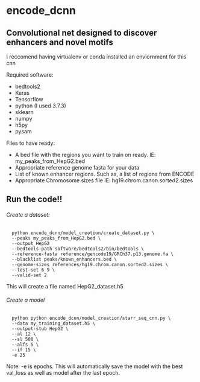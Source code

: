 # encode_dcnn
Convolutional net designed to discover enhancers and novel motifs
------------------------

I reccomend having virtualenv or conda installed an enviornment for this cnn

Required software:
- bedtools2
- Keras
- Tensorflow
- python (I used 3.7.3)
- sklearn
- numpy
- h5py
- pysam

Files to have ready:
- A bed file with the regions you want to train on ready. IE: my_peaks_from_HepG2.bed
- Appropriate reference genome fasta for your data
- List of known enhancer regions. Such as, a list of regions from ENCODE
- Appropriate Chromosome sizes file IE: hg19.chrom.canon.sorted2.sizes

## Run the code!!

###### Create a dataset:

```
  python encode_dcnn/model_creation/create_dataset.py \
  --peaks my_peaks_from_HepG2.bed \
  --output HepG2
  --bedtools-path software/bedtools2/bin/bedtools \
  --reference-fasta reference/gencode19/GRCh37.p13.genome.fa \
  --blacklist peaks/known_enhancers.bed \
  --genome-sizes references/hg19.chrom.canon.sorted2.sizes \
  --test-set 6 9 \
  --valid-set 2
```
This will create a file named HepG2_dataset.h5

###### Create a model

```
  python python encode_dcnn/model_creation/starr_seq_cnn.py \
  --data my_training_dataset.h5 \
  --output-stub HepG2 \
  --al 12 \
  --sl 500 \
  --alfs 5 \
  --if 15 \
  -e 25
```
Note: -e is epochs. This will automatically save the model with the best val_loss as well as model after the last epoch.
